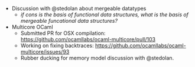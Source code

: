 - Discussion with @stedolan about mergeable datatypes
    - *if cons is the basis of functional data structures, what is the basis of mergeable funcational data structures?*
- Multicore OCaml
    - Submitted PR for OSX compilation: https://github.com/ocamllabs/ocaml-multicore/pull/103
    - Working on fixing backtraces: https://github.com/ocamllabs/ocaml-multicore/issues/93
    - Rubber ducking for memory model discussion with @stedolan.
